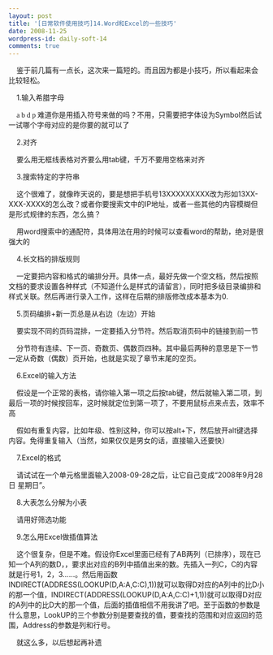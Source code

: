 ```yaml
---
layout: post
title: '[日常软件使用技巧]14.Word和Excel的一些技巧'
date: 2008-11-25
wordpress-id: daily-soft-14
comments: true
---
```

<p>&#160;&#160;&#160; 鉴于前几篇有一点长，这次来一篇短的。而且因为都是小技巧，所以看起来会比较轻松。</p>  <p>&#160;&#160;&#160; 1.输入希腊字母</p>  <p>&#160;&#160;&#160; <font face="Symbol">a b d p </font>难道你是用插入符号来做的吗？不用，只需要把字体设为Symbol然后试一试哪个字母对应的是你要的就可以了</p>  <p>&#160;&#160;&#160; 2.对齐</p>  <p>&#160;&#160;&#160; 要么用无框线表格对齐要么用tab键，千万不要用空格来对齐</p>  <p>&#160;&#160;&#160; 3.搜索特定的字符串</p>  <p>&#160;&#160;&#160; 这个很难了，就像昨天说的，要是想把手机号13XXXXXXXXX改为形如13XX-XXX-XXXX的怎么改？或者你要搜索文中的IP地址，或者一些其他的内容模糊但是形式规律的东西，怎么搞？</p>  <p>&#160;&#160;&#160; 用word搜索中的通配符，具体用法在用的时候可以查看word的帮助，绝对是很强大的</p>  <p>&#160;&#160;&#160; 4.长文档的排版规则</p>  <p>&#160;&#160;&#160; 一定要把内容和格式的编排分开。具体一点，最好先做一个空文档，然后按照文档的要求设置各种样式（不知道什么是样式的请留言），同时把多级目录编排和样式关联。然后再进行录入工作，这样在后期的排版修改成本基本为0.</p>  <p>&#160;&#160;&#160; 5.页码编排+新一页总是从右边（左边）开始</p>  <p>&#160;&#160;&#160; 要实现不同的页码混排，一定要插入分节符。然后取消页码中的链接到前一节</p>  <p>&#160;&#160;&#160; 分节符有连续、下一页、奇数页、偶数页四种。其中最后两种的意思是下一节一定从奇数（偶数）页开始，也就是实现了章节末尾的空页。</p>  <p>&#160;&#160;&#160; 6.Excel的输入方法</p>  <p>&#160;&#160;&#160; 假设是一个正常的表格，请你输入第一项之后按tab键，然后就输入第二项，到最后一项的时候按回车，这时候就定位到第一项了，不要用鼠标点来点去，效率不高</p>  <p>&#160;&#160;&#160; 假如有重复内容，比如年级、性别这种，你可以按alt+下，然后放开alt键选择内容。免得重复输入（当然，如果仅仅是男女的话，直接输入还要快）</p>  <p>&#160;&#160;&#160; 7.Excel的格式</p>  <p>&#160;&#160;&#160; 请试试在一个单元格里面输入2008-09-28之后，让它自己变成“2008年9月28日 星期日”。</p>  <p>&#160;&#160;&#160; 8.大表怎么分解为小表</p>  <p>&#160;&#160;&#160; 请用好筛选功能</p>  <p>&#160;&#160;&#160; 9.怎么用Excel做插值算法</p>  <p>&#160;&#160;&#160; 这个很复杂，但是不难。假设你Excel里面已经有了AB两列（已排序），现在已知一个A列的数D，，要求出对应的B列中插值出来的数。先插入一列C，C的内容就是行号1，2，3……。然后用函数INDIRECT(ADDRESS(LOOKUP(D,A:A,C:C),1))就可以取得D对应的A列中的比D小的那一个值，INDIRECT(ADDRESS(LOOKUP(D,A:A,C:C)+1,1))就可以取得D对应的A列中的比D大的那一个值，后面的插值相信不用我讲了吧。至于函数的参数是什么意思，LookUP的三个参数分别是要查找的值，要查找的范围和对应返回的范围，Address的参数是列和行号。</p>  <p>&#160;&#160;&#160; 就这么多，以后想起再补遗</p>
